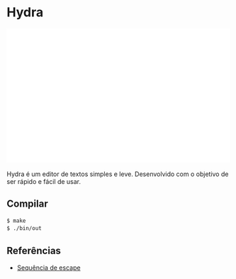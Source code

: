 # Hydra

<div style="text-align: center;">
    <img src="docs/logo_white.png" alt="Logo">
</div>

Hydra é um editor de textos simples e leve. Desenvolvido com o objetivo de ser rápido e fácil de usar.

## Compilar

``` bash
$ make
$ ./bin/out
```

## Referências

- [Sequência de escape](https://en.wikipedia.org/wiki/Escape_sequences_in_C)
